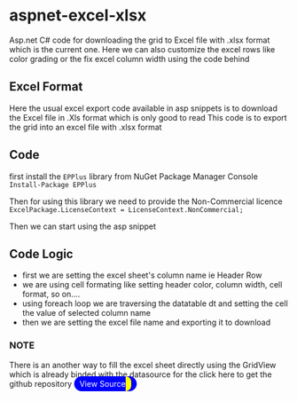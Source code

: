 # aspnet-excel-xlsx
Asp.net C# code for downloading the grid to Excel file with .xlsx format which is the current one. Here we can also customize the excel rows like color grading or the fix excel column width using the code behind

## Excel Format
Here the usual excel export code available in asp snippets is to download the Excel file in .Xls format which is only good to read
This code is to export the grid into an excel file with .xlsx format

## Code
first install the `EPPlus` library from NuGet Package Manager Console
`Install-Package EPPlus`

Then for using this library we need to provide the Non-Commercial licence  
`ExcelPackage.LicenseContext = LicenseContext.NonCommercial;`

Then we can start using the asp snippet

## Code Logic
- first we are setting the excel sheet's column name ie Header Row
- we are using cell formating like setting header color, column width, cell format, so on....
- using foreach loop we are traversing the datatable dt and setting the cell the value of selected column name
- then we are setting the excel file name and exporting it to download

### NOTE
There is an another way to fill the excel sheet directly using the GridView which is already binded with the datasource
for the click here to get the github repository
<a href="https://google.com" style="background-color: blue; color: white; padding: 5px 10px; border-radius: 20px; text-decoration: none;">
  View Source<span style="background-color: yellow; padding: 5px; border-radius: 0 20px 20px 0;"></span>
</a>
